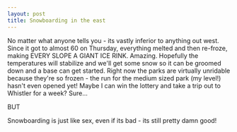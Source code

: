 ```yaml
--- 
layout: post
title: Snowboarding in the east
---
```

No matter what anyone tells you - its vastly inferior to anything out west. Since it got to almost 60 on Thursday, everything melted and then re-froze, making EVERY SLOPE A GIANT ICE RINK. Amazing. Hopefully the temperatures will stabilize and we'll get some snow so it can be groomed down and a base can get started. Right now the parks are virtually unridable because they're so frozen - the run for the medium sized park (my level!) hasn't even opened yet! Maybe I can win the lottery and take a trip out to Whistler for a week? Sure...

BUT

Snowboarding is just like sex, even if its bad - its still pretty damn good!
